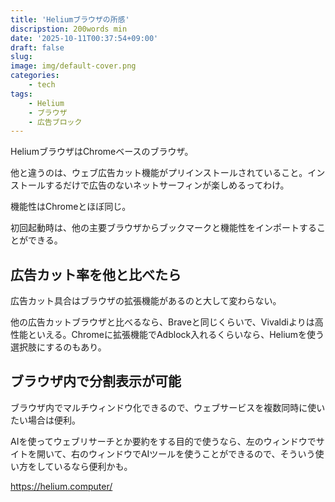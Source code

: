 ```yaml
---
title: 'Heliumブラウザの所感'
discripstion: 200words min
date: '2025-10-11T00:37:54+09:00'
draft: false
slug: 
image: img/default-cover.png
categories:
    - tech
tags:
    - Helium
    - ブラウザ
    - 広告ブロック
---
```

HeliumブラウザはChromeベースのブラウザ。

他と違うのは、ウェブ広告カット機能がプリインストールされていること。インストールするだけで広告のないネットサーフィンが楽しめるってわけ。

機能性はChromeとほぼ同じ。

初回起動時は、他の主要ブラウザからブックマークと機能性をインポートすることができる。

## 広告カット率を他と比べたら

広告カット具合はブラウザの拡張機能があるのと大して変わらない。

他の広告カットブラウザと比べるなら、Braveと同じくらいで、Vivaldiよりは高性能といえる。Chromeに拡張機能でAdblock入れるくらいなら、Heliumを使う選択肢にするのもあり。

## ブラウザ内で分割表示が可能

ブラウザ内でマルチウィンドウ化できるので、ウェブサービスを複数同時に使いたい場合は便利。

AIを使ってウェブリサーチとか要約をする目的で使うなら、左のウィンドウでサイトを開いて、右のウィンドウでAIツールを使うことができるので、そういう使い方をしているなら便利かも。

https://helium.computer/